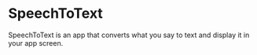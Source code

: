 # SpeechToText
SpeechToText is an app that converts what you say to text and display it in your app screen.
